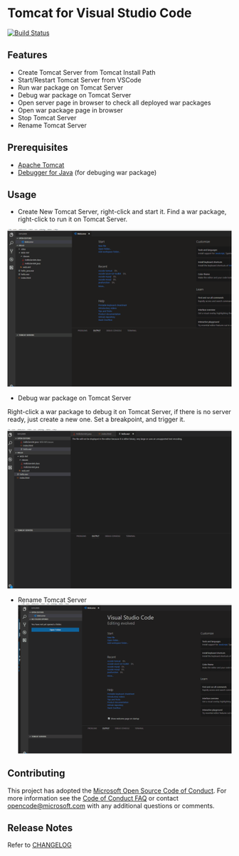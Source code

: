 # Tomcat for Visual Studio Code
[![Build Status](https://travis-ci.org/adashen/vscode-tomcat.svg?branch=master)](https://travis-ci.org/adashen/vscode-tomcat)


## Features
* Create Tomcat Server from Tomcat Install Path
* Start/Restart Tomcat Server from VSCode
* Run war package on Tomcat Server
* Debug war package on Tomcat Server
* Open server page in browser to check all deployed war packages
* Open war package page in browser
* Stop Tomcat Server
* Rename Tomcat Server

## Prerequisites
* [Apache Tomcat](http://tomcat.apache.org/)
* [Debugger for Java](https://marketplace.visualstudio.com/items?itemName=vscjava.vscode-java-debug) (for debuging war package)

## Usage

* Create New Tomcat Server, right-click and start it. Find a war package, right-click to run it on Tomcat Server.

![start and run](resources/start_run_war.gif)

* Debug war package on Tomcat Server

Right-click a war package to debug it on Tomcat Server, if there is no server ready, just create a new one.
Set a breakpoint, and trigger it.

![debug](resources/debug.gif)

* Rename Tomcat Server
 ![rename](resources/rename.gif)

## Contributing

This project has adopted the [Microsoft Open Source Code of Conduct](https://opensource.microsoft.com/codeofconduct/). For more information see the [Code of Conduct FAQ](https://opensource.microsoft.com/codeofconduct/faq/) or contact [opencode@microsoft.com](mailto:opencode@microsoft.com) with any additional questions or comments.

## Release Notes
Refer to [CHANGELOG](CHANGELOG.md)

